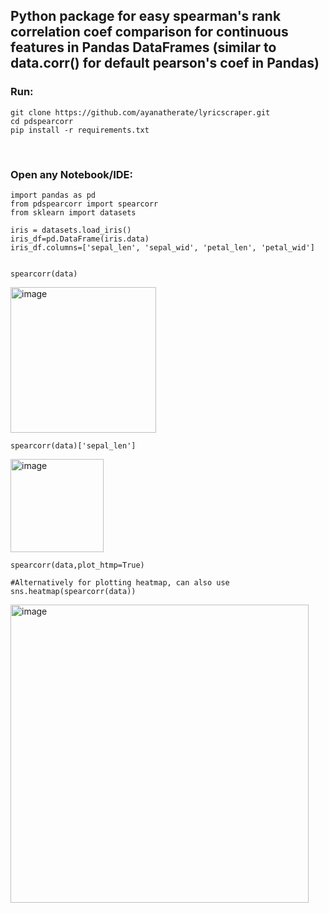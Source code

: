 
<h2> Python package for easy spearman's rank correlation coef comparison for continuous features in Pandas DataFrames (similar to data.corr() for default pearson's coef in Pandas) </h2> 

<h3>Run: </h3>

```
git clone https://github.com/ayanatherate/lyricscraper.git
cd pdspearcorr 
pip install -r requirements.txt
```

<br>
<h3>Open any Notebook/IDE: </h3>

```
import pandas as pd
from pdspearcorr import spearcorr
from sklearn import datasets

iris = datasets.load_iris()
iris_df=pd.DataFrame(iris.data)
iris_df.columns=['sepal_len', 'sepal_wid', 'petal_len', 'petal_wid']


spearcorr(data)
```
<img width="233" alt="image" src="https://user-images.githubusercontent.com/59755186/194780467-953738b6-760f-45dc-81f1-82b1fead00c7.png">

```
spearcorr(data)['sepal_len']

```
<img width="149" alt="image" src="https://user-images.githubusercontent.com/59755186/194780556-b233ce49-0788-4c54-bff7-739518ff94e0.png">

```
spearcorr(data,plot_htmp=True)

#Alternatively for plotting heatmap, can also use sns.heatmap(spearcorr(data))

```
<img width="477" alt="image" src="https://user-images.githubusercontent.com/59755186/194780600-295fd3d9-6bdb-4fe7-9511-d204747f097e.png">


